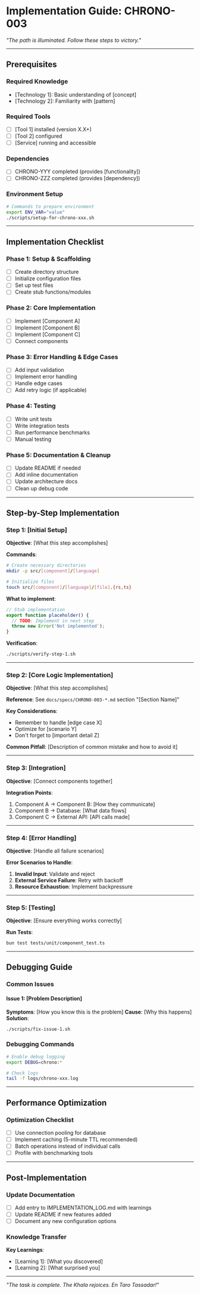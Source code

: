 # Implementation Guide: CHRONO-003

*"The path is illuminated. Follow these steps to victory."*

---

## Prerequisites

### Required Knowledge

- [Technology 1]: Basic understanding of [concept]
- [Technology 2]: Familiarity with [pattern]

### Required Tools

- [ ] [Tool 1] installed (version X.X+)
- [ ] [Tool 2] configured
- [ ] [Service] running and accessible

### Dependencies

- [ ] CHRONO-YYY completed (provides [functionality])
- [ ] CHRONO-ZZZ completed (provides [dependency])

### Environment Setup

```bash
# Commands to prepare environment
export ENV_VAR="value"
./scripts/setup-for-chrono-xxx.sh
```

---

## Implementation Checklist

### Phase 1: Setup & Scaffolding

- [ ] Create directory structure
- [ ] Initialize configuration files
- [ ] Set up test files
- [ ] Create stub functions/modules

### Phase 2: Core Implementation

- [ ] Implement [Component A]
- [ ] Implement [Component B]
- [ ] Implement [Component C]
- [ ] Connect components

### Phase 3: Error Handling & Edge Cases

- [ ] Add input validation
- [ ] Implement error handling
- [ ] Handle edge cases
- [ ] Add retry logic (if applicable)

### Phase 4: Testing

- [ ] Write unit tests
- [ ] Write integration tests
- [ ] Run performance benchmarks
- [ ] Manual testing

### Phase 5: Documentation & Cleanup

- [ ] Update README if needed
- [ ] Add inline documentation
- [ ] Update architecture docs
- [ ] Clean up debug code

---

## Step-by-Step Implementation

### Step 1: [Initial Setup]

**Objective**: [What this step accomplishes]

**Commands**:

```bash
# Create necessary directories
mkdir -p src/[component]/[language]

# Initialize files
touch src/[component]/[language]/[file].{rs,ts}
```

**What to implement**:

```typescript
// Stub implementation
export function placeholder() {
  // TODO: Implement in next step
  throw new Error('Not implemented');
}
```

**Verification**:

```bash
./scripts/verify-step-1.sh
```

---

### Step 2: [Core Logic Implementation]

**Objective**: [What this step accomplishes]

**Reference**: See `docs/specs/CHRONO-003-*.md` section "[Section Name]"

**Key Considerations**:

- Remember to handle [edge case X]
- Optimize for [scenario Y]
- Don't forget to [important detail Z]

**Common Pitfall**: [Description of common mistake and how to avoid it]

---

### Step 3: [Integration]

**Objective**: [Connect components together]

**Integration Points**:

1. Component A → Component B: [How they communicate]
2. Component B → Database: [What data flows]
3. Component C → External API: [API calls made]

---

### Step 4: [Error Handling]

**Objective**: [Handle all failure scenarios]

**Error Scenarios to Handle**:

1. **Invalid Input**: Validate and reject
2. **External Service Failure**: Retry with backoff
3. **Resource Exhaustion**: Implement backpressure

---

### Step 5: [Testing]

**Objective**: [Ensure everything works correctly]

**Run Tests**:

```bash
bun test tests/unit/component_test.ts
```

---

## Debugging Guide

### Common Issues

#### Issue 1: [Problem Description]

**Symptoms**: [How you know this is the problem]
**Cause**: [Why this happens]
**Solution**:

```bash
./scripts/fix-issue-1.sh
```

### Debugging Commands

```bash
# Enable debug logging
export DEBUG=chrono:*

# Check logs
tail -f logs/chrono-xxx.log
```

---

## Performance Optimization

### Optimization Checklist

- [ ] Use connection pooling for database
- [ ] Implement caching (5-minute TTL recommended)
- [ ] Batch operations instead of individual calls
- [ ] Profile with benchmarking tools

---

## Post-Implementation

### Update Documentation

- [ ] Add entry to IMPLEMENTATION_LOG.md with learnings
- [ ] Update README if new features added
- [ ] Document any new configuration options

### Knowledge Transfer

**Key Learnings**:

- [Learning 1]: [What you discovered]
- [Learning 2]: [What surprised you]

---

*"The task is complete. The Khala rejoices. En Taro Tassadar!"*
